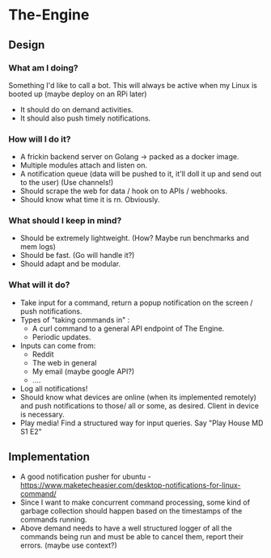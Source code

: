 # The-Engine

## Design

### What am I doing?

Something I'd like to call a bot. This will always be active when my Linux is booted up (maybe deploy on an RPi later)

* It should do on demand activities.
* It should also push timely notifications.

### How will I do it?

* A frickin backend server on Golang -> packed as a docker image.
* Multiple modules attach and listen on.
* A notification queue (data will be pushed to it, it'll doll it up and send out to the user) (Use channels!)
* Should scrape the web for data / hook on to APIs / webhooks.
* Should know what time it is rn. Obviously.

### What should I keep in mind?
* Should be extremely lightweight. (How? Maybe run benchmarks and mem logs)
* Should be fast. (Go will handle it?)
* Should adapt and be modular.

### What will it do?
* Take input for a command, return a popup notification on the screen / push notifications.
* Types of "taking commands in" :
    * A curl command to a general API endpoint of The Engine.
    * Periodic updates.
* Inputs can come from:
    * Reddit
    * The web in general
    * My email (maybe google API?)
    * ....
* Log all notifications!
* Should know what devices are online (when its implemented remotely) and push notifications to those/ all or some, as desired. Client in device is necessary.
* Play media! Find a structured way for input queries. Say "Play House MD S1 E2"


## Implementation

* A good notification pusher for ubuntu - https://www.maketecheasier.com/desktop-notifications-for-linux-command/
* Since I want to make concurrent command processing, some kind of garbage collection should happen based on the timestamps of the commands running.
* Above demand needs to have a well structured logger of all the commands being run and must be able to cancel them, report their errors. (maybe use context?)
